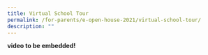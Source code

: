 ```yaml
---
title: Virtual School Tour
permalink: /for-parents/e-open-house-2021/virtual-school-tour/
description: ""
---
```

**video to be embedded!**